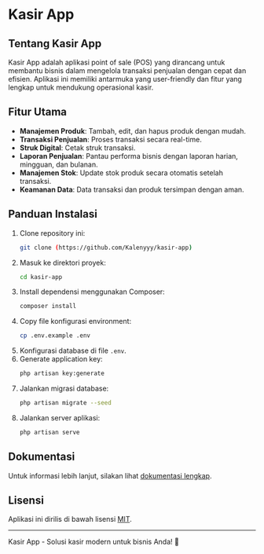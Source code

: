 # Kasir App

## Tentang Kasir App

Kasir App adalah aplikasi point of sale (POS) yang dirancang untuk membantu bisnis dalam mengelola transaksi penjualan dengan cepat dan efisien. Aplikasi ini memiliki antarmuka yang user-friendly dan fitur yang lengkap untuk mendukung operasional kasir.

## Fitur Utama

- **Manajemen Produk**: Tambah, edit, dan hapus produk dengan mudah.
- **Transaksi Penjualan**: Proses transaksi secara real-time.
- **Struk Digital**: Cetak struk transaksi.
- **Laporan Penjualan**: Pantau performa bisnis dengan laporan harian, mingguan, dan bulanan.
- **Manajemen Stok**: Update stok produk secara otomatis setelah transaksi.
- **Keamanan Data**: Data transaksi dan produk tersimpan dengan aman.

## Panduan Instalasi

1. Clone repository ini:
   ```sh
   git clone (https://github.com/Kalenyyy/kasir-app)
   ```
2. Masuk ke direktori proyek:
   ```sh
   cd kasir-app
   ```
3. Install dependensi menggunakan Composer:
   ```sh
   composer install
   ```
4. Copy file konfigurasi environment:
   ```sh
   cp .env.example .env
   ```
5. Konfigurasi database di file `.env`.
6. Generate application key:
   ```sh
   php artisan key:generate
   ```
7. Jalankan migrasi database:
   ```sh
   php artisan migrate --seed
   ```
8. Jalankan server aplikasi:
   ```sh
   php artisan serve
   ```

## Dokumentasi

Untuk informasi lebih lanjut, silakan lihat [dokumentasi lengkap](https://kasirapp.docs.com).


## Lisensi

Aplikasi ini dirilis di bawah lisensi [MIT](https://opensource.org/licenses/MIT).

---

Kasir App - Solusi kasir modern untuk bisnis Anda! 🚀

